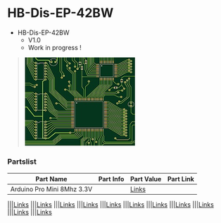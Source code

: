 # HB-Dis-EP-42BW

+ HB-Dis-EP-42BW
	+ V1.0
	+ Work in progress !
>![](https://github.com/Backkevin/My_Homematic_Project/blob/master/HB-Dis-EP-42BW/IMAGE/Default.jpg)

### Partslist
                    
  Part Name   |   Part Info  |   Part Value   |   Part Link 
------------- | ------------- | ------------- | -------------
|Arduino Pro Mini 8Mhz 3.3V||[Links](https://de.aliexpress.com/item/32863952987.html?spm=a2g0s.9042311.0.0.27424c4d2YDzey)

|||[Links](http://localhost/)
|||[Links](http://localhost/)
|||[Links](http://localhost/)
|||[Links](http://localhost/)
|||[Links](http://localhost/)
|||[Links](http://localhost/)
|||[Links](http://localhost/)
|||[Links](http://localhost/)
|||[Links](http://localhost/)
|||[Links](http://localhost/)
|||[Links](http://localhost/)

